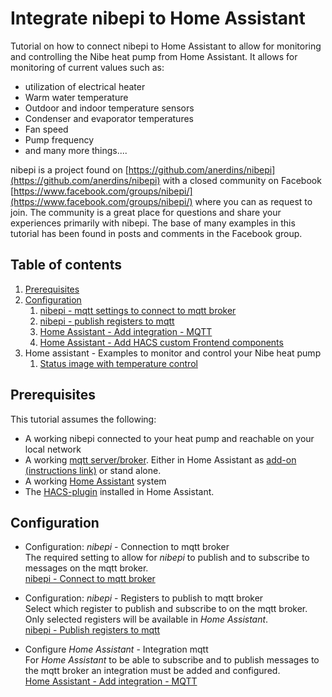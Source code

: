 # Integrate nibepi to Home Assistant
Tutorial on how to connect nibepi to Home Assistant to allow for monitoring and controlling
the Nibe heat pump from Home Assistant. It allows for monitoring of current values such as:
- utilization of electrical heater
- Warm water temperature
- Outdoor and indoor temperature sensors
- Condenser and evaporator temperatures
- Fan speed
- Pump frequency
- and many more things....

nibepi is a project found on [https://github.com/anerdins/nibepi](https://github.com/anerdins/nibepi) 
with a closed community on Facebook [https://www.facebook.com/groups/nibepi/](https://www.facebook.com/groups/nibepi/)
where you can as request to join. The community is a great place for questions and share your experiences primarily
with nibepi. The base of many examples in this tutorial has been found in posts and comments in the Facebook group.

## Table of contents
1. [Prerequisites](#prerequisites)
2. [Configuration](#configuration)
   1. [nibepi - mqtt settings to connect to mqtt broker](nibepi-settings-mqtt.md)
   2. [nibepi - publish registers to mqtt](nibepi-registers-mqtt.md)
   3. [Home Assistant - Add integration - MQTT](HomeAssistant-mqtt-settings.md)
   4. [Home Assistant - Add HACS custom Frontend components](HomeAssistant-HACS-Add_Components.md)
3. Home assistant - Examples to monitor and control your Nibe heat pump
   1. [Status image with temperature control](configs/status_image_with_temperature_control)

## Prerequisites
This tutorial assumes the following:
- A working nibepi connected to your heat pump and reachable on your local network
- A working [mqtt server/broker](https://mqtt.org/). Either in Home Assistant as [add-on (instructions link)](https://github.com/home-assistant/addons/blob/174f8e66d0eaa26f01f528beacbde0bd111b711c/mosquitto/DOCS.md#how-to-use) or stand alone.
- A working [Home Assistant](https://www.home-assistant.io/) system
- The [HACS-plugin](https://hacs.xyz/) installed in Home Assistant.


## Configuration
- Configuration:  _nibepi_ - Connection to mqtt broker  
  The required setting to allow for _nibepi_ to publish and to subscribe to messages on the mqtt broker.  
  [nibepi - Connect to mqtt broker](nibepi-settings-mqtt.md)
   

- Configuration:  _nibepi_ - Registers to publish to mqtt broker  
  Select which register to publish and subscribe to on the mqtt broker. Only selected registers will be
  available in _Home Assistant_.  
  [nibepi - Publish registers to mqtt](nibepi-registers-mqtt.md)   


- Configure _Home Assistant_ - Integration mqtt  
  For _Home Assistant_ to be able to subscribe and to publish messages to the mqtt broker an integration must be
  added and configured.  
  [Home Assistant - Add integration - MQTT](HomeAssistant-mqtt-settings.md)